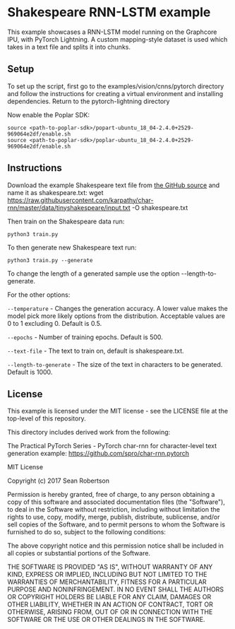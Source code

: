 # Shakespeare RNN-LSTM example

This example showcases a RNN-LSTM model running on the Graphcore IPU, with PyTorch Lightning.
A custom mapping-style dataset is used which takes in a text file and splits it into chunks.

## Setup
To set up the script, first go to the examples/vision/cnns/pytorch directory and follow the instructions for creating a virtual environment and installing dependencies.
Return to the pytorch-lightning directory

Now enable the Poplar SDK:

```console
source <path-to-poplar-sdk>/popart-ubuntu_18_04-2.4.0+2529-969064e2df/enable.sh
source <path-to-poplar-sdk>/poplar-ubuntu_18_04-2.4.0+2529-969064e2df/enable.sh
```

## Instructions
Download the example Shakespeare text file from [the GitHub source](https://raw.githubusercontent.com/karpathy/char-rnn/master/data/tinyshakespeare/input.txt) and name it as shakespeare.txt:
    wget https://raw.githubusercontent.com/karpathy/char-rnn/master/data/tinyshakespeare/input.txt -O shakespeare.txt


Then train on the Shakespeare data run:
```console
python3 train.py
```

To then generate new Shakespeare text run:
```console
python3 train.py --generate
```

To change the length of a generated sample use the option --length-to-generate.


For the other options:

`--temperature` - Changes the generation accuracy. A lower value makes the model pick more likely options from the distribution. Acceptable values are 0 to 1 excluding 0. Default is 0.5.

`--epochs` - Number of training epochs. Default is 500.

`--text-file` - The text to train on, default is shakespeare.txt.

`--length-to-generate` - The size of the text in characters to be generated. Default is 1000.

## License

This example is licensed under the MIT license - see the LICENSE file at the top-level of this repository.

This directory includes derived work from the following:

The Practical PyTorch Series - PyTorch char-rnn for character-level text generation example: https://github.com/spro/char-rnn.pytorch

MIT License

Copyright (c) 2017 Sean Robertson

Permission is hereby granted, free of charge, to any person obtaining a copy of this software and associated documentation files (the "Software"), to deal in the Software without restriction, including without limitation the rights to use, copy, modify, merge, publish, distribute, sublicense, and/or sell copies of the Software, and to permit persons to whom the Software is furnished to do so, subject to the following conditions:

The above copyright notice and this permission notice shall be included in all copies or substantial portions of the Software.

THE SOFTWARE IS PROVIDED "AS IS", WITHOUT WARRANTY OF ANY KIND, EXPRESS OR IMPLIED, INCLUDING BUT NOT LIMITED TO THE WARRANTIES OF MERCHANTABILITY, FITNESS FOR A PARTICULAR PURPOSE AND NONINFRINGEMENT. IN NO EVENT SHALL THE AUTHORS OR COPYRIGHT HOLDERS BE LIABLE FOR ANY CLAIM, DAMAGES OR OTHER LIABILITY, WHETHER IN AN ACTION OF CONTRACT, TORT OR OTHERWISE, ARISING FROM, OUT OF OR IN CONNECTION WITH THE SOFTWARE OR THE USE OR OTHER DEALINGS IN THE SOFTWARE.
